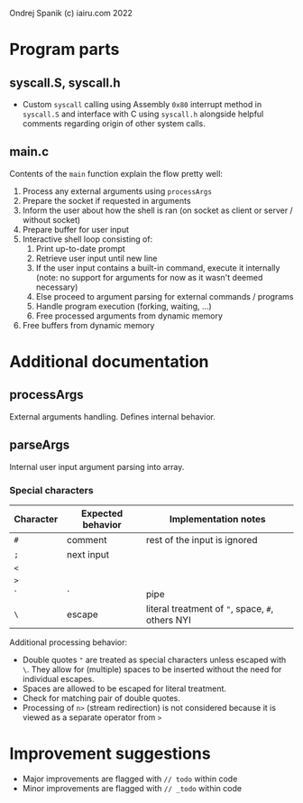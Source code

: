 Ondrej Spanik (c) iairu.com 2022

# Program parts

## syscall.S, syscall.h

- Custom `syscall` calling using Assembly `0x80` interrupt method in `syscall.S` and interface with C using `syscall.h` alongside helpful comments regarding origin of other system calls.

## main.c

Contents of the `main` function explain the flow pretty well:

1. Process any external arguments using `processArgs`
2. Prepare the socket if requested in arguments
3. Inform the user about how the shell is ran (on socket as client or server / without socket)
4. Prepare buffer for user input
5. Interactive shell loop consisting of:
   1. Print up-to-date prompt
   2. Retrieve user input until new line
   3. If the user input contains a built-in command, execute it internally (note: no support for arguments for now as it wasn't deemed necessary)
   4. Else proceed to argument parsing for external commands / programs
   5. Handle program execution (forking, waiting, ...)
   6. Free processed arguments from dynamic memory
6. Free buffers from dynamic memory

# Additional documentation

## processArgs

External arguments handling. Defines internal behavior.

## parseArgs

Internal user input argument parsing into array.

### Special characters

| Character | Expected behavior | Implementation notes                             |
| --------- | ----------------- | ------------------------------------------------ |
| `#`       | comment           | rest of the input is ignored                     |
| `;`       | next input        |                                                  |
| `<`       |                   |                                                  |
| `>`       |                   |                                                  |
| `|`       | pipe              |                                                  |
| `\`       | escape            | literal treatment of `"`, space, `#`, others NYI |

Additional processing behavior:

- Double quotes `"` are treated as special characters unless escaped with `\`. They allow for (multiple) spaces to be inserted without the need for individual escapes.
- Spaces are allowed to be escaped for literal treatment.
- Check for matching pair of double quotes.
- Processing of `n>` (stream redirection) is not considered because it is viewed as a separate operator from `>`

# Improvement suggestions

- Major improvements are flagged with `// todo` within code 
- Minor improvements are flagged with `// _todo` within code
